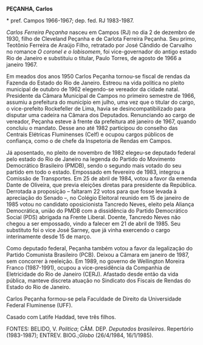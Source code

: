 **PEÇANHA, Carlos**

\* pref. Campos 1966-1967; dep. fed. RJ 1983-1987.

*Carlos Ferreira Peçanha* nasceu em Campos (RJ) no dia 2 de dezembro de
1930, filho de Cleveland Peçanha e de Carlota Ferreira Peçanha. Seu
primo, Teotônio Ferreira de Araújo Filho, retratado por José Cândido de
Carvalho no romance *O coronel e o lobisomem*, foi vice-governador do
antigo estado Rio de Janeiro e substituiu o titular, Paulo Torres, de
agosto de 1966 a janeiro 1967.

Em meados dos anos 1950 Carlos Peçanha tornou-se fiscal de rendas da
Fazenda do Estado do Rio de Janeiro. Estreou na vida política no pleito
municipal de outubro de 1962 elegendo-se vereador da cidade natal.
Presidente da Câmara Municipal de Campos no primeiro semestre de 1966,
assumiu a prefeitura do município em julho, uma vez que o titular do
cargo, o vice-prefeito Rockefeller de Lima, havia se
desincompatibilizado para disputar uma cadeira na Câmara dos Deputados.
Renunciando ao cargo de vereador, Peçanha esteve à frente da prefeitura
até janeiro de 1967, quando concluiu o mandato. Desse ano até 1982
participou do conselho das Centrais Elétricas Fluminenses (Celf) e
ocupou cargos públicos de confiança, como o de chefe da Inspetoria de
Rendas em Campos.

Já aposentado, no pleito de novembro de 1982 elegeu-se deputado federal
pelo estado do Rio de Janeiro na legenda do Partido do Movimento
Democrático Brasileiro (PMDB), sendo o segundo mais votado do seu
partido em todo o estado. Empossado em fevereiro de 1983, integrou a
Comissão de Transportes. Em 25 de abril de 1984, votou a favor da emenda
Dante de Oliveira, que previa eleições diretas para presidente da
República. Derrotada a proposição – faltaram 22 votos para que fosse
levada à apreciação do Senado –, no Colégio Eleitoral reunido em 15 de
janeiro de 1985 votou no candidato oposicionista Tancredo Neves, eleito
pela Aliança Democrática, união do PMDB com a dissidência do Partido
Democrático Social (PDS) abrigada na Frente Liberal. Doente, Tancredo
Neves não chegou a ser empossado, vindo a falecer em 21 de abril de
1985. Seu substituto foi o vice José Sarney, que já vinha exercendo o
cargo interinamente desde 15 de março.

Como deputado federal, Peçanha também votou a favor da legalização do
Partido Comunista Brasileiro (PCB). Deixou a Câmara em janeiro de 1987,
sem concorrer à reeleição. Em 1989, no governo de Wellington Moreira
Franco (1987-1991), ocupou a vice-presidência da Companhia de
Eletricidade do Rio de Janeiro (CERJ). Afastado desde então da vida
pública, manteve discreta atuação no Sindicato dos Fiscais de Rendas do
Estado do Rio de Janeiro.

Carlos Peçanha formou-se pela Faculdade de Direito da Universidade
Federal Fluminense (UFF).

Casado com Latife Haddad, teve três filhos.

FONTES: BELIDO, V. *Política*; CÂM. DEP. *Deputados brasileiros*.
Repertório (1983-1987); ENTREV. BIOG.;*Globo* (26/4/1984, 16/1/1985).
